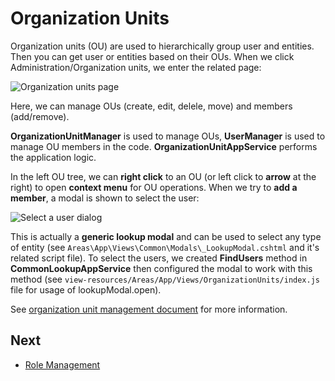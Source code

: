 # Organization Units

Organization units (OU) are used to hierarchically group user and entities. Then you can get user or entities based on their OUs. When we click Administration/Organization units, we enter the related page:

<img src="D:/Github/documents/docs/en/images/organization-units-page-core-3.png" alt="Organization units page" class="img-thumbnail" />

Here, we can manage OUs (create, edit, delele, move) and members (add/remove).

**OrganizationUnitManager** is used to manage OUs, **UserManager** is used to manage OU members in the code. **OrganizationUnitAppService** performs the application logic.

In the left OU tree, we can **right click** to an OU (or left click to **arrow** at the right) to open **context menu** for OU operations. When we try to **add a member**, a modal is shown to select the user:

<img src="D:/Github/documents/docs/en/images/select-user-lookup-core-3.png" alt="Select a user dialog" class="img-thumbnail" />

This is actually a **generic lookup modal** and can be used to select any type of entity (see
`Areas\App\Views\Common\Modals\_LookupModal.cshtml` and it's related script file). To select the users, we created **FindUsers** method in **CommonLookupAppService** then configured the modal to work with this method (see `view-resources/Areas/App/Views/OrganizationUnits/index.js` file for usage of lookupModal.open).

See [organization unit management document](https://aspnetboilerplate.com/Pages/Documents/Zero/Organization-Units) for more information.

## Next

- [Role Management](Features-Mvc-Core-Role-Management)